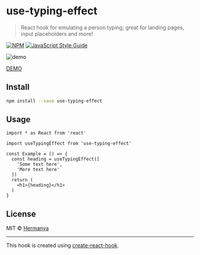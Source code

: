 # use-typing-effect

> React hook for emulating a person typing; great for landing pages, input placeholders and more!

[![NPM](https://img.shields.io/npm/v/use-typing-effect.svg)](https://www.npmjs.com/package/use-typing-effect) [![JavaScript Style Guide](https://img.shields.io/badge/code_style-standard-brightgreen.svg)](https://standardjs.com)

![demo](https://media.giphy.com/media/5YkXhqD4SDmSR1Y2Ae/giphy.gif)

[DEMO](https://hermanya.github.io/use-typing-effect/)

## Install

```bash
npm install --save use-typing-effect
```

## Usage

```tsx
import * as React from 'react'

import useTypingEffect from 'use-typing-effect'

const Example = () => {
  const heading = useTypingEffect([
    'Some text here',
    'More text here'
  ])
  return (
    <h1>{heading}</h1>
  )
}
```

## License

MIT © [Hermanya](https://github.com/Hermanya)

---

This hook is created using [create-react-hook](https://github.com/hermanya/create-react-hook).


